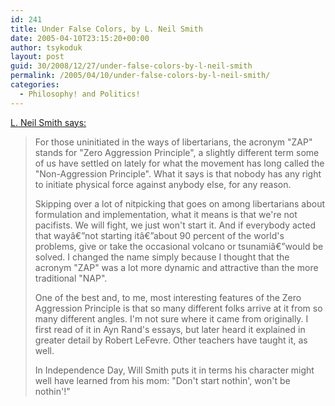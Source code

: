 ```yaml
---
id: 241
title: Under False Colors, by L. Neil Smith
date: 2005-04-10T23:15:20+00:00
author: tsykoduk
layout: post
guid: 30/2008/12/27/under-false-colors-by-l-neil-smith
permalink: /2005/04/10/under-false-colors-by-l-neil-smith/
categories:
  - Philosophy! and Politics!
---
```

<p><a href="http://www.ncc-1776.com/tle2005/tle307-20050220-02.html">L. Neil Smith says:</a>
<blockquote>For those uninitiated in the ways of libertarians, the acronym "ZAP" stands for "Zero Aggression Principle", a slightly different term some of us have settled on lately for what the movement has long called the "Non-Aggression Principle". What it says is that nobody has any right to initiate physical force against anybody else, for any reason.</p>


<p>Skipping over a lot of nitpicking that goes on among libertarians about formulation and implementation, what it means is that we're not pacifists. We will fight, we just won't start it. And if everybody acted that wayâ€”not starting itâ€”about 90 percent of the world's problems, give or take the occasional volcano or tsunamiâ€”would be solved. I changed the name simply because I thought that the acronym "ZAP" was a lot more dynamic and attractive than the more traditional "NAP".</p>


<p>One of the best and, to me, most interesting features of the Zero Aggression Principle is that so many different folks arrive at it from so many different angles. I'm not sure where it came from originally. I first read of it in Ayn Rand's essays, but later heard it explained in greater detail by Robert LeFevre. Other teachers have taught it, as well.</p>


<p>In Independence Day, Will Smith puts it in terms his character might well have learned from his mom: "Don't start nothin', won't be nothin'!"</blockquote></p>